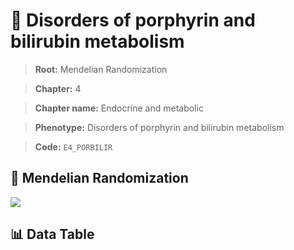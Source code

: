 # 🧪 Disorders of porphyrin and bilirubin metabolism

> **Root:** Mendelian Randomization

> **Chapter:** 4  

> **Chapter name:** Endocrine and metabolic

> **Phenotype:** Disorders of porphyrin and bilirubin metabolism  

> **Code:** `E4_PORBILIR`

## 🧬 Mendelian Randomization  

<img src="/MR/Figures/Forward/E4_PORBILIR.png"/>

## 📊 Data Table

<CsvTableMRF src="/MR/Data/Forward/E4_PORBILIR.csv"/>
